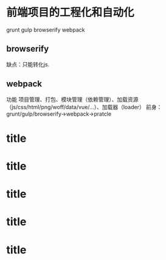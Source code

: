 # 前端项目的工程化和自动化

grunt gulp browserify webpack

## browserify

缺点：只能转化js.

## webpack

功能
项目管理、打包、模块管理（依赖管理）、加载资源（js/css/html/png/woff/data/vue/...）、加载器（loader）
前身：grunt/gulp/browserify->webpack->pratcle




# title
# title
# title
# title
# title